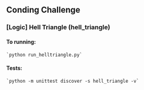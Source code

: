 ## Conding Challenge

### [Logic] Hell Triangle (hell_triangle)
#### To running:
    `python run_helltriangle.py`
#### Tests:
    `python -m unittest discover -s hell_triangle -v`


